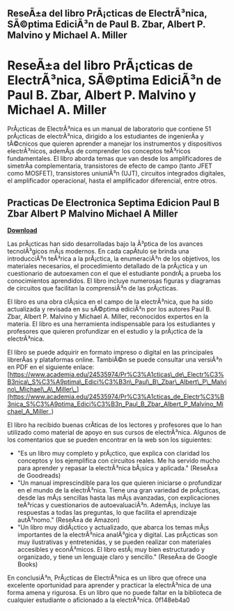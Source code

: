 ## ReseÃ±a del libro PrÃ¡cticas de ElectrÃ³nica, SÃ©ptima EdiciÃ³n de Paul B. Zbar, Albert P. Malvino y Michael A. Miller

  
# ReseÃ±a del libro PrÃ¡cticas de ElectrÃ³nica, SÃ©ptima EdiciÃ³n de Paul B. Zbar, Albert P. Malvino y Michael A. Miller
 
PrÃ¡cticas de ElectrÃ³nica es un manual de laboratorio que contiene 51 prÃ¡cticas de electrÃ³nica, dirigido a los estudiantes de ingenierÃ­a y tÃ©cnicos que quieren aprender a manejar los instrumentos y dispositivos electrÃ³nicos, ademÃ¡s de comprender los conceptos teÃ³ricos fundamentales. El libro aborda temas que van desde los amplificadores de simetrÃ­a complementaria, transistores de efecto de campo (tanto JFET como MOSFET), transistores uniuniÃ³n (UJT), circuitos integrados digitales, el amplificador operacional, hasta el amplificador diferencial, entre otros.
 
## Practicas De Electronica Septima Edicion Paul B Zbar Albert P Malvino Michael A Miller


[**Download**](https://www.google.com/url?q=https%3A%2F%2Fshurll.com%2F2tM2qi&sa=D&sntz=1&usg=AOvVaw2LHbvn5OoTQiP8l07tTxvq)

 
Las prÃ¡cticas han sido desarrolladas bajo la Ã³ptica de los avances tecnolÃ³gicos mÃ¡s modernos. En cada capÃ­tulo se brinda una introducciÃ³n teÃ³rica a la prÃ¡ctica, la enumeraciÃ³n de los objetivos, los materiales necesarios, el procedimiento detallado de la prÃ¡ctica y un cuestionario de autoexamen con el que el estudiante pondrÃ¡ a prueba los conocimientos aprendidos. El libro incluye numerosas figuras y diagramas de circuitos que facilitan la comprensiÃ³n de las prÃ¡cticas.
 
El libro es una obra clÃ¡sica en el campo de la electrÃ³nica, que ha sido actualizada y revisada en su sÃ©ptima ediciÃ³n por los autores Paul B. Zbar, Albert P. Malvino y Michael A. Miller, reconocidos expertos en la materia. El libro es una herramienta indispensable para los estudiantes y profesores que quieren profundizar en el estudio y la prÃ¡ctica de la electrÃ³nica.
 
El libro se puede adquirir en formato impreso o digital en las principales librerÃ­as y plataformas online. TambiÃ©n se puede consultar una versiÃ³n en PDF en el siguiente enlace: [https://www.academia.edu/24535974/Pr%C3%A1cticas\_de\_Electr%C3%B3nica\_S%C3%A9ptima\_Edici%C3%B3n\_Paul\_B\_Zbar\_Albert\_P\_Malvino\_Michael\_A\_Miller\_](https://www.academia.edu/24535974/Pr%C3%A1cticas_de_Electr%C3%B3nica_S%C3%A9ptima_Edici%C3%B3n_Paul_B_Zbar_Albert_P_Malvino_Michael_A_Miller_)
  
El libro ha recibido buenas crÃ­ticas de los lectores y profesores que lo han utilizado como material de apoyo en sus cursos de electrÃ³nica. Algunos de los comentarios que se pueden encontrar en la web son los siguientes:
 
- "Es un libro muy completo y prÃ¡ctico, que explica con claridad los conceptos y los ejemplifica con circuitos reales. Me ha servido mucho para aprender y repasar la electrÃ³nica bÃ¡sica y aplicada." (ReseÃ±a de Goodreads)
- "Un manual imprescindible para los que quieren iniciarse o profundizar en el mundo de la electrÃ³nica. Tiene una gran variedad de prÃ¡cticas, desde las mÃ¡s sencillas hasta las mÃ¡s avanzadas, con explicaciones teÃ³ricas y cuestionarios de autoevaluaciÃ³n. AdemÃ¡s, incluye las respuestas a todas las preguntas, lo que facilita el aprendizaje autÃ³nomo." (ReseÃ±a de Amazon)
- "Un libro muy didÃ¡ctico y actualizado, que abarca los temas mÃ¡s importantes de la electrÃ³nica analÃ³gica y digital. Las prÃ¡cticas son muy ilustrativas y entretenidas, y se pueden realizar con materiales accesibles y econÃ³micos. El libro estÃ¡ muy bien estructurado y organizado, y tiene un lenguaje claro y sencillo." (ReseÃ±a de Google Books)

En conclusiÃ³n, PrÃ¡cticas de ElectrÃ³nica es un libro que ofrece una excelente oportunidad para aprender y practicar la electrÃ³nica de una forma amena y rigurosa. Es un libro que no puede faltar en la biblioteca de cualquier estudiante o aficionado a la electrÃ³nica.
 0f148eb4a0

